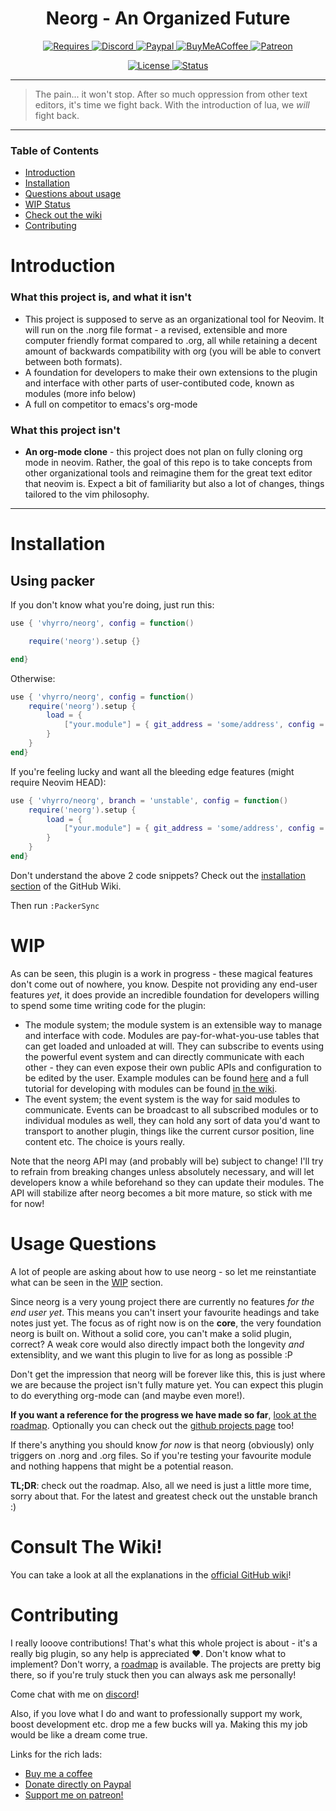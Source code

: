 <div align="center">

# Neorg - An Organized Future

<a href="https://github.com/neovim/neovim"> ![Requires](https://img.shields.io/badge/requires-neovim%200.5%2B-green?style=flat-square&logo=neovim) </a>
<a href="https://discord.gg/T6EgTAX7ht"> ![Discord](https://img.shields.io/badge/discord-join-7289da?style=flat-square&logo=discord) </a>
<a href="https://paypal.me/ewaczupryna?locale.x=en_GB"> ![Paypal](https://img.shields.io/badge/support-paypal-blue?style=flat-square&logo=paypal) </a>
<a href="https://www.buymeacoffee.com/vhyrro"> ![BuyMeACoffee](https://img.shields.io/badge/support-buy%20me%20a%20coffee-ffdd00?style=flat-square&logo=buy-me-a-coffee) </a>
<a href="https://patreon.com/vhyrro"> ![Patreon](https://img.shields.io/badge/support-patreon-F96854?style=flat-square&logo=patreon) </a>

<a href="/LICENSE"> ![License](https://img.shields.io/badge/license-GPL%20v3-brightgreen?style=flat-square) </a>
<a href="#wip"> ![Status](https://img.shields.io/badge/status-WIP-informational?style=flat-square) </a>

</div>

---

> The pain... it won't stop. After so much oppression from other text editors, it's time we fight back.
With the introduction of lua, we *will* fight back.

---

### Table of Contents
- [Introduction](#introduction)
- [Installation](#installation)
- [Questions about usage](#usage-questions)
- [WIP Status](#wip)
- [Check out the wiki](#consult-the-wiki)
- [Contributing](#contributing)

# Introduction
### What this project is, and what it isn't
  - This project is supposed to serve as an organizational tool for Neovim. It will run on the .norg file format - a revised, extensible and more computer friendly format compared to .org, all while retaining a decent amount of backwards compatibility with org (you will be able to convert between both formats).
  - A foundation for developers to make their own extensions to the plugin and interface with other parts of user-contibuted code, known as modules (more info below)
  - A full on competitor to emacs's org-mode
 ### What this project isn't
  - **An org-mode clone** - this project does not plan on fully cloning org mode in neovim. Rather, the goal of this repo is to take concepts from other organizational tools and reimagine them for the great text editor that neovim is. Expect a bit of familiarity but also a lot of changes, things tailored to the vim philosophy.

---
# Installation
## Using packer

If you don't know what you're doing, just run this:

```lua
use { 'vhyrro/neorg', config = function()

	require('neorg').setup {}

end}
```

Otherwise:

```lua
use { 'vhyrro/neorg', config = function()
	require('neorg').setup {
		load = {
			["your.module"] = { git_address = 'some/address', config = { ... } }
		}
	}
end}
```

If you're feeling lucky and want all the bleeding edge features (might require Neovim HEAD):
```lua
use { 'vhyrro/neorg', branch = 'unstable', config = function()
	require('neorg').setup {
		load = {
			["your.module"] = { git_address = 'some/address', config = { ... } }
		}
	}
end}
```

Don't understand the above 2 code snippets? Check out the [installation section](https://github.com/vhyrro/neorg/wiki/Installation) of the GitHub Wiki.

Then run `:PackerSync`

# WIP
As can be seen, this plugin is a work in progress - these magical features don't come out of nowhere, you know. Despite not providing any end-user features *yet*, it does provide an incredible foundation for developers willing to spend some time writing code for the plugin:
- The module system; the module system is an extensible way to manage and interface with code. Modules are pay-for-what-you-use tables that can get loaded and unloaded at will. They can subscribe to events using the powerful event system and can directly communicate with each other - they can even expose their own public APIs and configuration to be edited by the user. Example modules can be found [here](/lua/neorg/modules/core) and a full tutorial for developing with modules can be found [in the wiki](https://github.com/vhyrro/neorg/wiki/Creating-Modules).
- The event system; the event system is the way for said modules to communicate. Events can be broadcast to all subscribed modules or to individual modules as well, they can hold any sort of data you'd want to transport to another plugin, things like the current cursor position, line content etc. The choice is yours really.

Note that the neorg API may (and probably will be) subject to change! I'll try to refrain from breaking changes unless absolutely necessary, and will let developers know a while beforehand so they can update their modules. The API will stabilize after neorg becomes a bit more mature, so stick with me for now!

# Usage Questions
A lot of people are asking about how to use neorg - so let me reinstantiate what can be seen in the [WIP](#wip) section.

Since neorg is a very young project there are currently no features *for the end user yet*. This means you can't insert your favourite headings and take notes just yet. The focus as of right now is on the **core**, the very foundation neorg is built on. Without a solid core, you can't make a solid plugin, correct? A weak core would also directly impact both the longevity *and* extensiblity, and we want this plugin to live for as long as possible :P

Don't get the impression that neorg will be forever like this, this is just where we are because the project isn't fully mature yet. You can expect this plugin to do everything org-mode can (and maybe even more!).

**If you want a reference for the progress we have made so far**, [look at the roadmap](/docs/ROADMAP.md). Optionally you can check out the [github projects page](https://github.com/vhyrro/neorg/projects) too!

If there's anything you should know *for now* is that neorg (obviously) only triggers on .norg and .org files. So if you're testing your favourite module and nothing happens that might be a potential reason.

**TL;DR**: check out the roadmap. Also, all we need is just a little more time, sorry about that. For the latest and greatest check out the unstable branch :)

# Consult The Wiki!
You can take a look at all the explanations in the [official GitHub wiki](https://github.com/vhyrro/neorg/wiki)!

# Contributing
I really looove contributions! That's what this whole project is about - it's a really big plugin, so any help is appreciated :heart:. Don't know what to implement? Don't worry, a [roadmap](/docs/ROADMAP.md) is available. The projects are pretty big there, so if you're truly stuck then you can always ask me personally!

Come chat with me on [discord](https://discord.gg/T6EgTAX7ht)!

Also, if you love what I do and want to professionally support my work, boost development etc. drop me a few bucks will ya. Making this my job would be like a dream come true.

Links for the rich lads:
- [Buy me a coffee](https://www.buymeacoffee.com/vhyrro)
- [Donate directly on Paypal](https://paypal.me/ewaczupryna?locale.x=en_GB)
- [Support me on patreon!](https://patreon.com/vhyrro)
